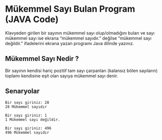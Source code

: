 # Mükemmel Sayı Bulan Program (JAVA Code)
Klavyeden girilen bir sayının mükemmel sayı olup/olmadığını bulan ve sayı mükemmel sayı ise ekrana “mükemmel sayıdır.” değilse “mükemmel sayı değildir.” ifadelerini ekrana yazan programı Java dilinde yazınız.

## Mükemmel Sayı Nedir ?
Bir sayının kendisi hariç pozitif tam sayı çarpanları (kalansız bölen sayıların) toplamı kendisine eşit olan sayıya mükemmel sayı denir.

## Senaryolar

```
Bir sayı giriniz: 28
28 Mükemmel sayıdır

Bir sayı giriniz: 1
1 Mükemmel sayı değildir.

Bir sayı giriniz: 496
496 Mükemmel sayıdır
```
